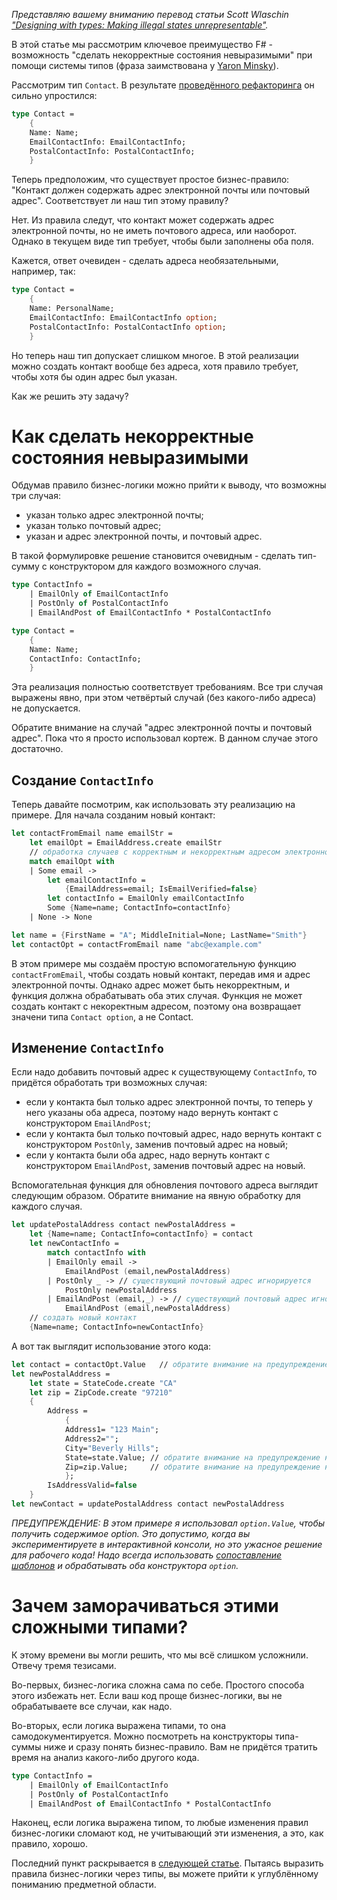 *Представляю вашему вниманию перевод статьи Scott Wlaschin ["Designing with types: Making illegal states unrepresentable"](https://fsharpforfunandprofit.com/posts/designing-with-types-making-illegal-states-unrepresentable/).*

В этой статье мы рассмотрим ключевое преимущество F# - возможность "сделать некорректные состояния невыразимыми" при помощи системы типов (фраза заимствована у [Yaron Minsky](https://blog.janestreet.com/effective-ml-revisited/)).

Рассмотрим тип `Contact`. В результате [проведённого рефакторинга](https://fsharpforfunandprofit.com/posts/designing-with-types-making-illegal-states-unrepresentable/) он сильно упростился:

```fsharp
type Contact = 
    {
    Name: Name;
    EmailContactInfo: EmailContactInfo;
    PostalContactInfo: PostalContactInfo;
    }
```

Теперь предположим, что существует простое бизнес-правило: "Контакт должен содержать адрес электронной почты или почтовый адрес". Соответствует ли наш тип этому правилу?

Нет. Из правила следут, что контакт может содержать адрес электронной почты, но не иметь почтового адреса, или наоборот. Однако в текущем виде тип требует, чтобы были заполнены оба поля.

Кажется, ответ очевиден - сделать адреса необязательными, например, так:

```fsharp
type Contact = 
    {
    Name: PersonalName;
    EmailContactInfo: EmailContactInfo option;
    PostalContactInfo: PostalContactInfo option;
    }
```

Но теперь наш тип допускает слишком многое. В этой реализации можно создать контакт вообще без адреса, хотя правило требует, чтобы хотя бы один адрес был указан.

Как же решить эту задачу?
<cut />

# Как сделать некорректные состояния невыразимыми

Обдумав правило бизнес-логики можно прийти к выводу, что возможны три случая:

* указан только адрес электронной почты;
* указан только почтовый адрес;
* указан и адрес электронной почты, и почтовый адрес.

В такой формулировке решение становится очевидным - сделать тип-сумму с конструктором для каждого возможного случая.

```fsharp
type ContactInfo = 
    | EmailOnly of EmailContactInfo
    | PostOnly of PostalContactInfo
    | EmailAndPost of EmailContactInfo * PostalContactInfo

type Contact = 
    {
    Name: Name;
    ContactInfo: ContactInfo;
    }
```

Эта реализация полностью соответствует требованиям. Все три случая выражены явно, при этом четвёртый случай (без какого-либо адреса) не допускается.

Обратите внимание на случай "адрес электронной почты и почтовый адрес". Пока что я просто использовал кортеж. В данном случае этого достаточно.

## Создание `ContactInfo`

Теперь давайте посмотрим, как использовать эту реализацию на примере. Для начала созданим новый контакт:

```fsharp
let contactFromEmail name emailStr = 
    let emailOpt = EmailAddress.create emailStr
    // обработка случаев с корректным и некорректным адресом электронной почты
    match emailOpt with
    | Some email -> 
        let emailContactInfo = 
            {EmailAddress=email; IsEmailVerified=false}
        let contactInfo = EmailOnly emailContactInfo 
        Some {Name=name; ContactInfo=contactInfo}
    | None -> None

let name = {FirstName = "A"; MiddleInitial=None; LastName="Smith"}
let contactOpt = contactFromEmail name "abc@example.com"
```

В этом примере мы создаём простую вспомогательную функцию `contactFromEmail`, чтобы создать новый контакт, передав имя и адрес электронной почты. Однако адрес может быть некорректным, и функция должна обрабатывать оба этих случая. Функция не может создать контакт с некоректным адресом, поэтому она возвращает значени типа `Contact option`, а не Contact.

## Изменение `ContactInfo`

Если надо добавить почтовый адрес к существующему `ContactInfo`, то придётся обработать три возможных случая:

* если у контакта был только адрес электронной почты, то теперь у него указаны оба адреса, поэтому надо вернуть контакт с конструктором `EmailAndPost`;
* если у контакта был только почтовый адрес, надо вернуть контакт с конструктором `PostOnly`, заменив почтовый адрес на новый;
* если у контакта были оба адрес, надо вернуть контакт с конструктором `EmailAndPost`, заменив почтовый адрес на новый.

Вспомогательная функция для обновления почтового адреса выглядит следующим образом. Обратите внимание на явную обработку для каждого случая.

```fsharp
let updatePostalAddress contact newPostalAddress = 
    let {Name=name; ContactInfo=contactInfo} = contact
    let newContactInfo =
        match contactInfo with
        | EmailOnly email ->
            EmailAndPost (email,newPostalAddress) 
        | PostOnly _ -> // существующий почтовый адрес игнорируется
            PostOnly newPostalAddress 
        | EmailAndPost (email,_) -> // существующий почтовый адрес игнорируется
            EmailAndPost (email,newPostalAddress) 
    // создать новый контакт
    {Name=name; ContactInfo=newContactInfo}
```

А вот так выглядит использование этого кода:

```fsharp
let contact = contactOpt.Value   // обратите внимание на предупреждение касательно option.Value ниже
let newPostalAddress = 
    let state = StateCode.create "CA"
    let zip = ZipCode.create "97210"
    {   
        Address = 
            {
            Address1= "123 Main";
            Address2="";
            City="Beverly Hills";
            State=state.Value; // обратите внимание на предупреждение касательно option.Value ниже
            Zip=zip.Value;     // обратите внимание на предупреждение касательно option.Value ниже
            }; 
        IsAddressValid=false
    }
let newContact = updatePostalAddress contact newPostalAddress
```

*ПРЕДУПРЕЖДЕНИЕ: В этом примере я использовал `option.Value`, чтобы получить содержимое option. Это допустимо, когда вы экспериментируете в интерактивной консоли, но это ужасное решение для рабочего кода! Надо всегда использовать [сопоставление шаблонов](https://docs.microsoft.com/ru-ru/dotnet/fsharp/language-reference/pattern-matching) и обрабатывать оба конструктора `option`.*

# Зачем заморачиваться этими сложными типами?

К этому времени вы могли решить, что мы всё слишком усложнили. Отвечу тремя тезисами.

Во-первых, бизнес-логика сложна сама по себе. Простого способа этого избежать нет. Если ваш код проще бизнес-логики, вы не обрабатываете все случаи, как надо.

Во-вторых, если логика выражена типами, то она самодокументируется. Можно посмотреть на конструкторы типа-суммы ниже и сразу понять бизнес-правило. Вам не придётся тратить время на анализ какого-либо другого кода.

```fsharp
type ContactInfo = 
    | EmailOnly of EmailContactInfo
    | PostOnly of PostalContactInfo
    | EmailAndPost of EmailContactInfo * PostalContactInfo
```

Наконец, если логика выражена типом, то любые изменения правил бизнес-логики сломают код, не учитывающий эти изменения, а это, как правило, хорошо.

Последний пункт раскрывается в [следующей статье](https://fsharpforfunandprofit.com/posts/designing-with-types-discovering-the-domain/). Пытаясь выразить правила бизнес-логики через типы, вы можете прийти к углублённому пониманию предметной области.
